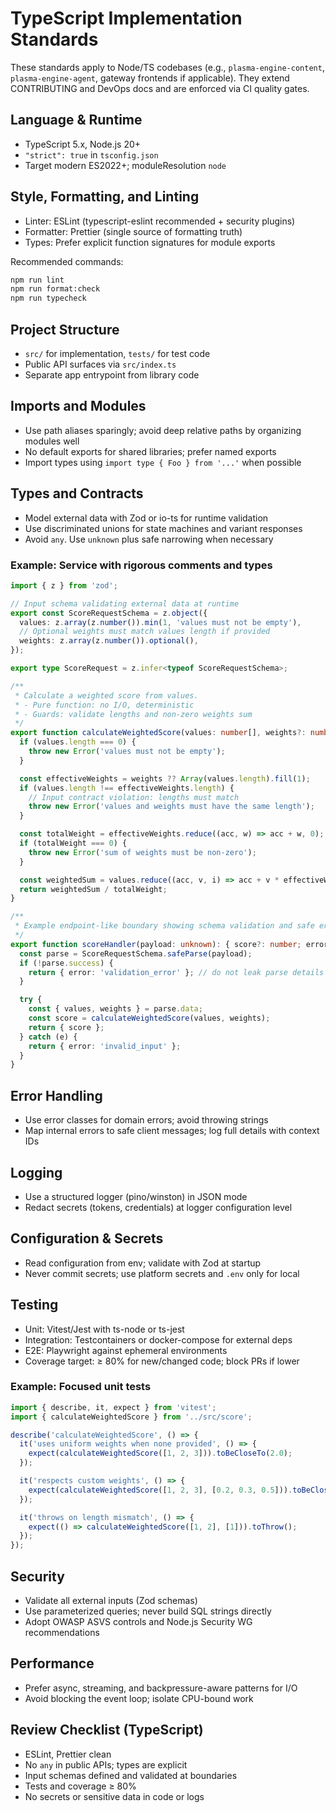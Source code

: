 # TypeScript Implementation Standards

These standards apply to Node/TS codebases (e.g., `plasma-engine-content`, `plasma-engine-agent`, gateway frontends if applicable). They extend CONTRIBUTING and DevOps docs and are enforced via CI quality gates.

## Language & Runtime
- TypeScript 5.x, Node.js 20+
- `"strict": true` in `tsconfig.json`
- Target modern ES2022+; moduleResolution `node`

## Style, Formatting, and Linting
- Linter: ESLint (typescript-eslint recommended + security plugins)
- Formatter: Prettier (single source of formatting truth)
- Types: Prefer explicit function signatures for module exports

Recommended commands:
```bash
npm run lint
npm run format:check
npm run typecheck
```

## Project Structure
- `src/` for implementation, `tests/` for test code
- Public API surfaces via `src/index.ts`
- Separate app entrypoint from library code

## Imports and Modules
- Use path aliases sparingly; avoid deep relative paths by organizing modules well
- No default exports for shared libraries; prefer named exports
- Import types using `import type { Foo } from '...'` when possible

## Types and Contracts
- Model external data with Zod or io-ts for runtime validation
- Use discriminated unions for state machines and variant responses
- Avoid `any`. Use `unknown` plus safe narrowing when necessary

### Example: Service with rigorous comments and types
```ts
import { z } from 'zod';

// Input schema validating external data at runtime
export const ScoreRequestSchema = z.object({
  values: z.array(z.number()).min(1, 'values must not be empty'),
  // Optional weights must match values length if provided
  weights: z.array(z.number()).optional(),
});

export type ScoreRequest = z.infer<typeof ScoreRequestSchema>;

/**
 * Calculate a weighted score from values.
 * - Pure function: no I/O, deterministic
 * - Guards: validate lengths and non-zero weights sum
 */
export function calculateWeightedScore(values: number[], weights?: number[]): number {
  if (values.length === 0) {
    throw new Error('values must not be empty');
  }

  const effectiveWeights = weights ?? Array(values.length).fill(1);
  if (values.length !== effectiveWeights.length) {
    // Input contract violation: lengths must match
    throw new Error('values and weights must have the same length');
  }

  const totalWeight = effectiveWeights.reduce((acc, w) => acc + w, 0);
  if (totalWeight === 0) {
    throw new Error('sum of weights must be non-zero');
  }

  const weightedSum = values.reduce((acc, v, i) => acc + v * effectiveWeights[i], 0);
  return weightedSum / totalWeight;
}

/**
 * Example endpoint-like boundary showing schema validation and safe error mapping.
 */
export function scoreHandler(payload: unknown): { score?: number; error?: string } {
  const parse = ScoreRequestSchema.safeParse(payload);
  if (!parse.success) {
    return { error: 'validation_error' }; // do not leak parse details to clients
  }

  try {
    const { values, weights } = parse.data;
    const score = calculateWeightedScore(values, weights);
    return { score };
  } catch (e) {
    return { error: 'invalid_input' };
  }
}
```

## Error Handling
- Use error classes for domain errors; avoid throwing strings
- Map internal errors to safe client messages; log full details with context IDs

## Logging
- Use a structured logger (pino/winston) in JSON mode
- Redact secrets (tokens, credentials) at logger configuration level

## Configuration & Secrets
- Read configuration from env; validate with Zod at startup
- Never commit secrets; use platform secrets and `.env` only for local

## Testing
- Unit: Vitest/Jest with ts-node or ts-jest
- Integration: Testcontainers or docker-compose for external deps
- E2E: Playwright against ephemeral environments
- Coverage target: ≥ 80% for new/changed code; block PRs if lower

### Example: Focused unit tests
```ts
import { describe, it, expect } from 'vitest';
import { calculateWeightedScore } from '../src/score';

describe('calculateWeightedScore', () => {
  it('uses uniform weights when none provided', () => {
    expect(calculateWeightedScore([1, 2, 3])).toBeCloseTo(2.0);
  });

  it('respects custom weights', () => {
    expect(calculateWeightedScore([1, 2, 3], [0.2, 0.3, 0.5])).toBeCloseTo(2.3);
  });

  it('throws on length mismatch', () => {
    expect(() => calculateWeightedScore([1, 2], [1])).toThrow();
  });
});
```

## Security
- Validate all external inputs (Zod schemas)
- Use parameterized queries; never build SQL strings directly
- Adopt OWASP ASVS controls and Node.js Security WG recommendations

## Performance
- Prefer async, streaming, and backpressure-aware patterns for I/O
- Avoid blocking the event loop; isolate CPU-bound work

## Review Checklist (TypeScript)
- ESLint, Prettier clean
- No `any` in public APIs; types are explicit
- Input schemas defined and validated at boundaries
- Tests and coverage ≥ 80%
- No secrets or sensitive data in code or logs